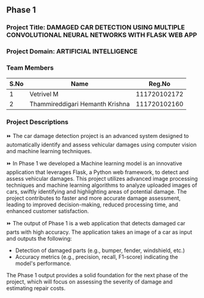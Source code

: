 ## Phase 1

### Project Title: DAMAGED CAR DETECTION USING MULTIPLE CONVOLUTIONAL NEURAL NETWORKS WITH FLASK WEB APP

### Project Domain: ARTIFICIAL INTELLIGENCE

### Team Members

| S.No | Name | Reg.No |
| --- | --- | --- |
| 1 | Vetrivel M | 111720102172 |
| 2 | Thammireddigari Hemanth Krishna | 111720102160 |

### Project Descriptions

⏩ The car damage detection project is an advanced system designed to automatically identify and assess vehicular damages using computer vision and machine learning techniques. <br>

⏩ In Phase 1 we developed a Machine learning model is an innovative application that leverages Flask, a Python web framework, to detect and assess vehicular damages. This project utilizes advanced image processing techniques and machine learning algorithms to analyze uploaded images of cars, swiftly identifying and highlighting areas of potential damage. The project contributes to faster and more accurate damage assessment, leading to improved decision-making, reduced processing time, and enhanced customer satisfaction. <br>

⏩ The output of Phase 1 is a web application that detects damaged car parts with high accuracy. The application takes an image of a car as input and outputs the following:

- Detection of damaged parts (e.g., bumper, fender, windshield, etc.)
- Accuracy metrics (e.g., precision, recall, F1-score) indicating the model's performance.

The Phase 1 output provides a solid foundation for the next phase of the project, which will focus on assessing the severity of damage and estimating repair costs.

